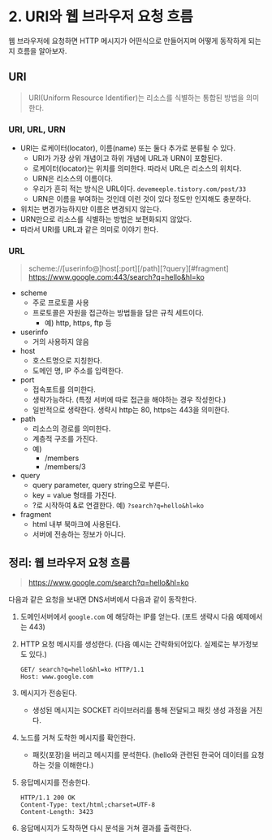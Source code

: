 # 2. URI와 웹 브라우저 요청 흐름
웹 브라우저에 요청하면 HTTP 메시지가 어떤식으로 만들어지며 어떻게 동작하게 되는지 흐름을 알아보자.

## URI
> URI(Uniform Resource Identifier)는 리소스를  식별하는 통합된 방법을 의미한다.

### URI, URL, URN
- URI는 로케이터(locator), 이름(name) 또는 둘다 추가로 분류될 수 있다.
	- URI가 가장 상위 개념이고 하위 개념에 URL과 URN이 포함된다.
	- 로케이터(locator)는 위치를 의미한다. 따라서 URL은 리소스의 위치다.
	- URN은 리소스의 이름이다.
	- 우리가 흔히 적는 방식은 URL이다. `devemeeple.tistory.com/post/33`
	- URN은 이름을 부여하는 것인데 이런 것이 있다 정도만 인지해도 충분하다.
- 위치는 변경가능하지만 이름은 변경되지 않는다.
- URN만으로 리소스를 식별하는 방법은 보편화되지 않았다.
- 따라서 URI를 URL과 같은 의미로 이야기 한다.

### URL
> scheme://[userinfo@]host[:port][/path][?query][#fragment]
> https://www.google.com:443/search?q=hello&hl=ko

- scheme
	- 주로 프로토콜 사용
	- 프로토콜은 자원을 접근하는 방법들을 담은 규칙 세트이다.
		- 예) http, https, ftp 등
- userinfo
	- 거의 사용하지 않음
- host
	- 호스트명으로 지칭한다.
	- 도메인 명, IP 주소를 입력한다.
- port
	- 접속포트를 의미한다.
	- 생략가능하다. (특정 서버에 따로 접근을 해야하는 경우 작성한다.)
	- 일반적으로 생략한다. 생략시 http는 80, https는 443을 의미한다.
- path
	- 리소스의 경로를 의미한다.
	- 계층적 구조를 가진다.
	- 예)
		- /members
		- /members/3
- query
	- query parameter, query string으로 부른다.
	- key = value 형태를 가진다.
	- ?로 시작하여 &로 연결한다. 예) `?search?q=hello&hl=ko`
- fragment
	- html 내부 북마크에 사용된다.
	- 서버에 전송하는 정보가 아니다.
## 정리: 웹 브라우저 요청 흐름
> https://www.google.com/search?q=hello&hl=ko

다음과 같은 요청을 보내면 DNS서버에서 다음과 같이 동작한다.
1. 도메인서버에서 `google.com` 에 해당하는 IP를 얻는다. (포트 생략시 다음 예제에서는 443)
2. HTTP 요청 메시지를 생성한다. (다음 예시는 간략화되어있다. 실제로는 부가정보도 있다.)

	```text
	GET/ search?q=hello&hl=ko HTTP/1.1
	Host: www.google.com
	```

3. 메시지가 전송된다.
	- 생성된 메시지는 SOCKET 라이브러리를 통해 전달되고 패킷 생성 과정을 거친다.
4. 노드를 거쳐 도착한 메시지를 확인한다.
	- 패킷(포장)을 버리고 메시지를 분석한다. (hello와 관련된 한국어 데이터를 요청하는 것을 이해한다.)
5. 응답메시지를 전송한다.
	```text
	HTTP/1.1 200 OK
	Content-Type: text/html;charset=UTF-8
	Content-Length: 3423
	```
6. 응답메시지가 도착하면 다시 분석을 거쳐 결과를 출력한다.
